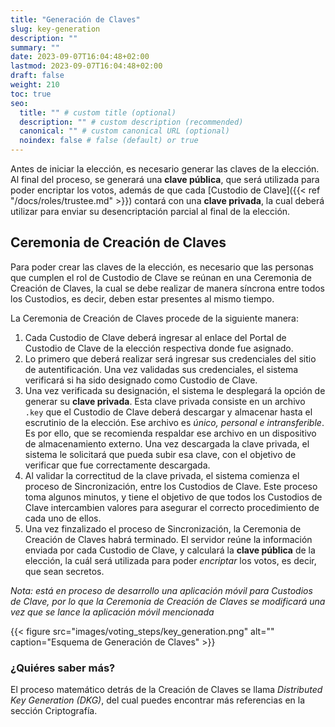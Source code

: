 ```yaml
---
title: "Generación de Claves"
slug: key-generation
description: ""
summary: ""
date: 2023-09-07T16:04:48+02:00
lastmod: 2023-09-07T16:04:48+02:00
draft: false
weight: 210
toc: true
seo:
  title: "" # custom title (optional)
  description: "" # custom description (recommended)
  canonical: "" # custom canonical URL (optional)
  noindex: false # false (default) or true
---
```


Antes de iniciar la elección, es necesario generar las claves
de la elección. Al final del proceso, se generará una **clave
pública**, que será utilizada para poder encriptar los votos,
además de que cada [Custodio de Clave]({{< ref "/docs/roles/trustee.md" >}}) contará con una **clave
privada**, la cual deberá utilizar para enviar su
desencriptación parcial al final de la elección.

## Ceremonia de Creación de Claves

Para poder crear las claves de la elección, es necesario que las personas
que cumplen el rol de Custodio de Clave se reúnan en una Ceremonia de Creación
de Claves, la cual se debe realizar de manera síncrona entre todos los
Custodios, es decir, deben estar presentes al mismo tiempo.

La Ceremonia de Creación de Claves procede de la siguiente manera:

1. Cada Custodio de Clave deberá ingresar al enlace del Portal de
   Custodio de Clave de la elección respectiva donde fue asignado.
2. Lo primero que deberá realizar será ingresar
   sus credenciales del sitio de autentificación. Una vez validadas sus
   credenciales, el sistema verificará si ha sido designado como
   Custodio de Clave.
3. Una vez verificada su designación, el sistema le desplegará
   la opción de generar su **clave privada**. Esta clave privada consiste
   en un archivo `.key` que el Custodio de Clave deberá descargar y
   almacenar hasta el escrutinio de la elección.
   Ese archivo es _único, personal e intransferible_. Es por ello,
   que se recomienda respaldar ese archivo en un dispositivo de almacenamiento
   externo. Una vez descargada la clave privada, el sistema le solicitará
   que pueda subir esa clave, con el objetivo de verificar que fue correctamente
   descargada.
4. Al validar la correctitud de la clave privada, el sistema comienza el
   proceso de Sincronización, entre los Custodios de Clave. Este proceso toma
   algunos minutos, y tiene el objetivo de que todos los Custodios de Clave
   intercambien valores para asegurar el correcto procedimiento de cada uno
   de ellos.
5. Una vez finzalizado el proceso de Sincronización, la Ceremonia de Creación
   de Claves habrá terminado. El servidor reúne la información enviada por
   cada Custodio de Clave, y calculará la **clave pública** de la elección,
   la cuál será utilizada para poder _encriptar_ los votos, es decir, que
   sean secretos.

_Nota: está en proceso de desarrollo una aplicación móvil para Custodios de
Clave, por lo que la Ceremonia de Creación de Claves se modificará una vez
que se lance la aplicación móvil mencionada_

{{< figure src="images/voting_steps/key_generation.png" alt="" caption="Esquema de Generación de Claves" >}}

### ¿Quiéres saber más?

El proceso matemático detrás de la Creación de Claves se llama _Distributed
Key Generation (DKG)_, del cual puedes encontrar más referencias en la sección
Criptografía.

